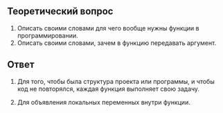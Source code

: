 ## Теоретический вопрос

1. Описать своими словами для чего вообще нужны функции в программировании. 
2. Описать своими словами, зачем в функцию передавать аргумент.

## Ответ

1. Для того, чтобы была структура проекта или программы, и чтобы код не повторялся, каждая функция выполняет свою задачу.

2. Для объявления локальных переменных внутри функции.

